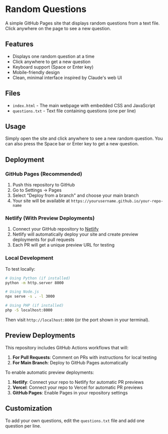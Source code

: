 # Random Questions

A simple GitHub Pages site that displays random questions from a text file. Click anywhere on the page to see a new question.

## Features

- Displays one random question at a time
- Click anywhere to get a new question
- Keyboard support (Space or Enter key)
- Mobile-friendly design
- Clean, minimal interface inspired by Claude's web UI

## Files

- `index.html` - The main webpage with embedded CSS and JavaScript
- `questions.txt` - Text file containing questions (one per line)

## Usage

Simply open the site and click anywhere to see a new random question. You can also press the Space bar or Enter key to get a new question.

## Deployment

### GitHub Pages (Recommended)

1. Push this repository to GitHub
2. Go to Settings → Pages
3. Select "Deploy from a branch" and choose your main branch
4. Your site will be available at `https://yourusername.github.io/your-repo-name`

### Netlify (With Preview Deployments)

1. Connect your GitHub repository to [Netlify](https://netlify.com)
2. Netlify will automatically deploy your site and create preview deployments for pull requests
3. Each PR will get a unique preview URL for testing

### Local Development

To test locally:

```bash
# Using Python (if installed)
python -m http.server 8000

# Using Node.js
npx serve -s . -l 3000

# Using PHP (if installed)
php -S localhost:8000
```

Then visit `http://localhost:8000` (or the port shown in your terminal).

## Preview Deployments

This repository includes GitHub Actions workflows that will:

1. **For Pull Requests**: Comment on PRs with instructions for local testing
2. **For Main Branch**: Deploy to GitHub Pages automatically

To enable automatic preview deployments:

1. **Netlify**: Connect your repo to Netlify for automatic PR previews
2. **Vercel**: Connect your repo to Vercel for automatic PR previews
3. **GitHub Pages**: Enable Pages in your repository settings

## Customization

To add your own questions, edit the `questions.txt` file and add one question per line.